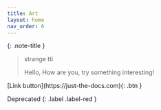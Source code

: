 ```yaml
---
title: Art
layout: home
nav_order: 6
---
```

{: .note-title }
> strange tti
>
> Hello, How are you, try something interesting!


<span class="fs-8">
[Link button](https://just-the-docs.com){: .btn }
</span>


Deprecated
{: .label .label-red }
